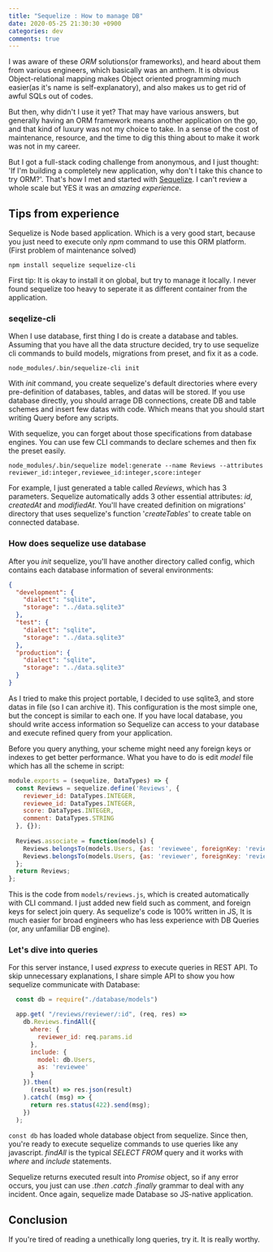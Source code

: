 ```yaml
---
title: "Sequelize : How to manage DB"
date: 2020-05-25 21:30:30 +0900
categories: dev
comments: true
---
```


I was aware of these _ORM_ solutions(or frameworks), and heard about them from various engineers, which basically was an anthem. It is obvious Object-relational mapping makes Object oriented programming much easier(as it's name is self-explanatory), and also makes us to get rid of awful SQLs out of codes.

But then, why didn't I use it yet? That may have various answers, but generally having an ORM framework means another application on the go, and that kind of luxury was not my choice to take. In a sense of the cost of maintenance, resource, and the time to dig this thing about to make it work was not in my career.

But I got a full-stack coding challenge from anonymous, and I just thought: 'If I'm building a completely new application, why don't I take this chance to try ORM?'. That's how I met and started with [Sequelize][sequelize]. I can't review a whole scale but YES it was an _amazing experience_.

## Tips from experience

Sequelize is Node based application. Which is a very good start, because you just need to execute only _npm_ command to use this ORM platform. (First problem of maintenance solved)

```shell
npm install sequelize sequelize-cli
```

First tip: It is okay to install it on global, but try to manage it locally. I never found sequelize too heavy to seperate it as different container from the application.

### seqelize-cli

When I use database, first thing I do is create a database and tables. Assuming that you have all the data structure decided, try to use sequelize cli commands to build models, migrations from preset, and fix it as a code.

```shell
node_modules/.bin/sequelize-cli init
```

With _init_ command, you create sequelize's default directories where every pre-definition of databases, tables, and datas will be stored. If you use database directly, you should arrage DB connections, create DB and table schemes and insert few datas with code. Which means that you should start writing Query before any scripts.

With sequelize, you can forget about those specifications from database engines. You can use few CLI commands to declare schemes and then fix the preset easily.

```shell
node_modules/.bin/sequelize model:generate --name Reviews --attributes reviewer_id:integer,reviewee_id:integer,score:integer
```

For example, I just generated a table called _Reviews_, which has 3 parameters. Sequelize automatically adds 3 other essential attributes: _id_, _createdAt_ and _modifiedAt_. You'll have created definition on migrations' directory that uses sequelize's function '_createTables_' to create table on connected database.

### How does sequelize use database

After you _init_ sequelize, you'll have another directory called config, which contains each database information of several environments:

```json
{
  "development": {
    "dialect": "sqlite",
    "storage": "../data.sqlite3"
  },
  "test": {
    "dialect": "sqlite",
    "storage": "../data.sqlite3"
  },
  "production": {
    "dialect": "sqlite",
    "storage": "../data.sqlite3"
  }
}
```

As I tried to make this project portable, I decided to use sqlite3, and store datas in file (so I can archive it). This configuration is the most simple one, but the concept is similar to each one. If you have local database, you should write access information so Sequelize can access to your database and execute refined query from your application.

Before you query anything, your scheme might need any foreign keys or indexes to get better performance. What you have to do is edit _model_ file which has all the scheme in script:

```javascript
module.exports = (sequelize, DataTypes) => {
  const Reviews = sequelize.define('Reviews', {
    reviewer_id: DataTypes.INTEGER,
    reviewee_id: DataTypes.INTEGER,
    score: DataTypes.INTEGER,
    comment: DataTypes.STRING
  }, {});
  
  Reviews.associate = function(models) {
    Reviews.belongsTo(models.Users, {as: 'reviewee', foreignKey: 'reviewee_id'});
    Reviews.belongsTo(models.Users, {as: 'reviewer', foreignKey: 'reviewer_id'});
  };
  return Reviews;
};
```

This is the code from ```models/reviews.js```, which is created automatically with CLI command. I just added new field such as comment, and foreign keys for select join query. As sequelize's code is 100% written in JS, It is much easier for broad engineers who has less experience with DB Queries (or, any unfamiliar DB engine).

### Let's dive into queries

For this server instance, I used _express_ to execute queries in REST API. To skip unnecessary explanations, I share simple API to show you how sequelize communicate with Database:

```javascript
  const db = require("./database/models")

  app.get( "/reviews/reviewer/:id", (req, res) =>
    db.Reviews.findAll({
      where: {
        reviewer_id: req.params.id
      },
      include: {
        model: db.Users,
        as: 'reviewee'
      }
    }).then(
      (result) => res.json(result)
    ).catch( (msg) => {
      return res.status(422).send(msg);
    })
  );
```

```const db``` has loaded whole database object from sequelize. Since then, you're ready to execute sequelize commands to use queries like any javascript. _findAll_ is the typical _SELECT FROM_ query and it works with _where_ and _include_ statements.

Sequelize returns executed result into _Promise_ object, so if any error occurs, you just can use _.then .catch .finally_ grammar to deal with any incident. Once again, sequelize made Database so JS-native application.

## Conclusion

If you're tired of reading a unethically long queries, try it. It is really worthy.

[sequelize]: https://sequelize.org/
